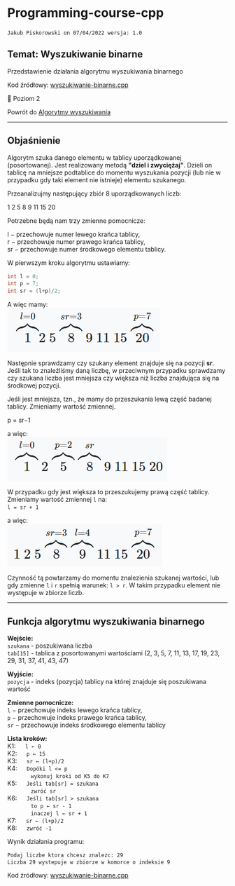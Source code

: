 # Programming-course-cpp

`Jakub Piskorowski on 07/04/2022 wersja: 1.0`

## Temat: Wyszukiwanie binarne

Przedstawienie działania algorytmu wyszukiwania binarnego

Kod źródłowy:
[wyszukiwanie-binarne.cpp](wyszukiwanie-binarne.cpp)

&#x1F4D7; Poziom 2

Powrót do [Algorytmy wyszukiwania](/2-algorytmika/2-3-algorytmy-wyszukiwania/README.md)

---

## Objaśnienie

Algorytm szuka danego elementu w tablicy uporządkowanej (posortowanej). Jest realizowany metodą **"dziel i zwyciężaj"**. Dzieli on tablicę na mniejsze podtablice do momentu wyszukania pozycji (lub nie w przypadku gdy taki element nie istnieje) elementu szukanego.

Przeanalizujmy następujący zbiór 8 uporządkowanych liczb:

1 2 5 8 9 11 15 20

Potrzebne będą nam trzy zmienne pomocnicze:

l − przechowuje numer lewego krańca tablicy, \
r − przechowuje numer prawego krańca tablicy, \
sr − przechowuje numer środkowego elementu tablicy.

W pierwszym kroku algorytmu ustawiamy:

```cpp
int l = 0;
int p = 7;
int sr = (l+p)/2;
```

A więc mamy: \
![wyszuiwanie binarne](img/binarne-1.PNG)

Następnie sprawdzamy czy szukany element znajduje się na pozycji **sr**. Jeśli tak to znaleźliśmy daną liczbę, w przeciwnym przypadku sprawdzamy czy szukana liczba jest mniejsza czy większa niż liczba znajdująca się na środkowej pozycji.

Jeśli jest mniejsza, tzn., że mamy do przeszukania lewą część badanej tablicy. Zmieniamy wartość zmiennej.

p = sr−1

a więc: \
![wyszuiwanie binarne](img/binarne-2.PNG)

W przypadku gdy jest większa to przeszukujemy prawą część tablicy. Zmieniamy wartość zmiennej `l` na: \
`l = sr + 1`

a więc: \
![wyszuiwanie binarne](img/binarne-3.PNG)

Czynność tą powtarzamy do momentu znalezienia szukanej wartości, lub gdy zmienne `l` i `r` spełnią warunek: `l > r`. W takim przypadku element nie występuje w zbiorze liczb.

<!--Źródło: [algorytm.edu.pl](http://www.algorytm.edu.pl/algorytmy-maturalne/wyszukiwanie-binarne.html) -->

---

## Funkcja algorytmu wyszukiwania binarnego

**Wejście:** \
`szukana` - poszukiwana liczba \
`tab[15]` - tablica z posortowanymi wartościami (2, 3, 5, 7, 11, 13, 17, 19, 23, 29, 31, 37, 41, 43, 47)

**Wyjście:** \
`pozycja` - indeks (pozycja) tablicy na której znajduje się poszukiwana wartość

**Zmienne pomocnicze:** \
`l` − przechowuje indeks lewego krańca tablicy, \
`p` − przechowuje indeks prawego krańca tablicy, \
`sr` − przechowuje indeks środkowego elementu tablicy

**Lista kroków:**\
K1: &emsp; `l ← 0` &emsp; \
K2: &emsp; `p ← 15` &emsp; \
K3: &emsp; `sr ← (l+p)/2` &emsp; \
K4: &emsp; `Dopóki l <= p` &emsp; \
&emsp; &emsp; &emsp; `wykonuj kroki od K5 do K7` \
K5: &emsp; `Jeśli tab[sr] = szukana` &emsp; \
&emsp; &emsp; &emsp; `zwróć sr` \
K6: &emsp; `Jeśli tab[sr] > szukana` &emsp; \
&emsp; &emsp; &emsp; `to p ← sr - 1` \
&emsp; &emsp; &emsp; `inaczej l ← sr + 1` \
K7: &emsp; `sr ← (l+p)/2` &emsp; \
K8: &emsp; `zwróć -1` &emsp;

Wynik działania programu:

```text
Podaj liczbe ktora chcesz znalezc: 29
Liczba 29 wystepuje w zbiorze w komorce o indeksie 9
```

Kod źródłowy: [wyszukiwanie-binarne.cpp](wyszukiwanie-binarne.cpp)
